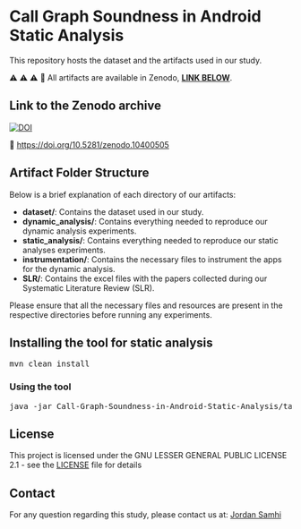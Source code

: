 # Call Graph Soundness in Android Static Analysis

This repository hosts the dataset and the artifacts used in our study.

:warning: :warning: :warning:
:loudspeaker: All artifacts are available in Zenodo, **<ins>LINK BELOW</ins>**.

## Link to the Zenodo archive

[![DOI](https://zenodo.org/badge/DOI/10.5281/zenodo.10400505.svg)](https://doi.org/10.5281/zenodo.10400505)

:link: https://doi.org/10.5281/zenodo.10400505

## Artifact Folder Structure

Below is a brief explanation of each directory of our artifacts:

- **dataset/**: Contains the dataset used in our study.
- **dynamic_analysis/**: Contains everything needed to reproduce our dynamic analysis experiments.
- **static_analysis/**: Contains everything needed to reproduce our static analyses experiments.
- **instrumentation/**: Contains the necessary files to instrument the apps for the dynamic analysis.
- **SLR/**: Contains the excel files with the papers collected during our Systematic Literature Review (SLR).

Please ensure that all the necessary files and resources are present in the respective directories before running any experiments.

## Installing the tool for static analysis

<pre>
mvn clean install
</pre>

### Using the tool

<pre>
java -jar Call-Graph-Soundness-in-Android-Static-Analysis/target/Experiments-1.0-jar-with-dependencies.jar <i>options</i>
</pre>

## License

This project is licensed under the GNU LESSER GENERAL PUBLIC LICENSE 2.1 - see the [LICENSE](LICENSE) file for details

## Contact

For any question regarding this study, please contact us at:
[Jordan Samhi](mailto:jordan.samhi@uni.lu)
